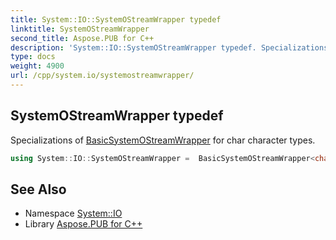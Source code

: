```yaml
---
title: System::IO::SystemOStreamWrapper typedef
linktitle: SystemOStreamWrapper
second_title: Aspose.PUB for C++
description: 'System::IO::SystemOStreamWrapper typedef. Specializations of BasicSystemOStreamWrapper for char character types in C++.'
type: docs
weight: 4900
url: /cpp/system.io/systemostreamwrapper/
---
```

## SystemOStreamWrapper typedef


Specializations of [BasicSystemOStreamWrapper](../basicsystemostreamwrapper/) for char character types.

```cpp
using System::IO::SystemOStreamWrapper =  BasicSystemOStreamWrapper<char, std::char_traits<char>>
```

## See Also

* Namespace [System::IO](../)
* Library [Aspose.PUB for C++](../../)

